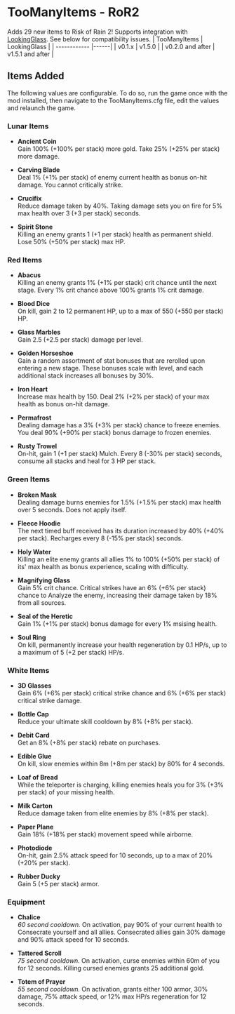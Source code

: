 # TooManyItems - RoR2
Adds 29 new items to Risk of Rain 2!
Supports integration with [LookingGlass](https://thunderstore.io/package/DropPod/LookingGlass/). See below for compatibility issues.
| TooManyItems | LookingGlass |
| ------------ |------|
| v0.1.x           | v1.5.0 |
| v0.2.0 and after | v1.5.1 and after |

## Items Added
The following values are configurable. To do so, run the game once with the mod installed, then navigate to the TooManyItems.cfg file, edit the values and relaunch the game.

### Lunar Items
- **Ancient Coin**  
Gain 100% (+100% per stack) more gold. Take 25% (+25% per stack) more damage.

- **Carving Blade**  
Deal 1% (+1% per stack) of enemy current health as bonus on-hit damage. You cannot critically strike.

- **Crucifix**  
Reduce damage taken by 40%. Taking damage sets you on fire for 5% max health over 3 (+3 per stack) seconds.

- **Spirit Stone**  
Killing an enemy grants 1 (+1 per stack) health as permanent shield. Lose 50% (+50% per stack) max HP.

### Red Items
- **Abacus**  
Killing an enemy grants 1% (+1% per stack) crit chance until the next stage. Every 1% crit chance above 100% grants 1% crit damage.

- **Blood Dice**  
On kill, gain 2 to 12 permanent HP, up to a max of 550 (+550 per stack) HP.

- **Glass Marbles**  
Gain 2.5 (+2.5 per stack) damage per level.

- **Golden Horseshoe**  
Gain a random assortment of stat bonuses that are rerolled upon entering a new stage. These bonuses scale with level, and each additional stack increases all bonuses by 30%.

- **Iron Heart**  
Increase max health by 150. Deal 2% (+2% per stack) of your max health as bonus on-hit damage.

- **Permafrost**  
Dealing damage has a 3% (+3% per stack) chance to freeze enemies. You deal 90% (+90% per stack) bonus damage to frozen enemies.

- **Rusty Trowel**  
On-hit, gain 1 (+1 per stack) Mulch. Every 8 (-30% per stack) seconds, consume all stacks and heal for 3 HP per stack.

### Green Items
- **Broken Mask**  
Dealing damage burns enemies for 1.5% (+1.5% per stack) max health over 5 seconds. Does not apply itself.  

- **Fleece Hoodie**  
The next timed buff received has its duration increased by 40% (+40% per stack). Recharges every 8 (-15% per stack) seconds.

- **Holy Water**  
Killing an elite enemy grants all allies 1% to 100% (+50% per stack) of its' max health as bonus experience, scaling with difficulty.  

- **Magnifying Glass**  
Gain 5% crit chance. Critical strikes have an 6% (+6% per stack) chance to Analyze the enemy, increasing their damage taken by 18% from all sources.  

- **Seal of the Heretic**  
Gain 1% (+1% per stack) bonus damage for every 1% msising health.  

- **Soul Ring**  
On kill, permanently increase your health regeneration by 0.1 HP/s, up to a maximum of 5 (+2 per stack) HP/s.  

### White Items
- **3D Glasses**  
Gain 6% (+6% per stack) critical strike chance and 6% (+6% per stack) critical strike damage.  

- **Bottle Cap**  
Reduce your ultimate skill cooldown by 8% (+8% per stack).  

- **Debit Card**  
Get an 8% (+8% per stack) rebate on purchases.  

- **Edible Glue**  
On kill, slow enemies within 8m (+8m per stack) by 80% for 4 seconds.  

- **Loaf of Bread**  
While the teleporter is charging, killing enemies heals you for 3% (+3% per stack) of your missing health.  

- **Milk Carton**  
Reduce damage taken from elite enemies by 8% (+8% per stack).  

- **Paper Plane**  
Gain 18% (+18% per stack) movement speed while airborne.  

- **Photodiode**  
On-hit, gain 2.5% attack speed for 10 seconds, up to a max of 20% (+20% per stack).  

- **Rubber Ducky**  
Gain 5 (+5 per stack) armor.  

### Equipment
- **Chalice**  
*60 second cooldown.* On activation, pay 90% of your current health to Consecrate yourself and all allies. Consecrated allies gain 30% damage and 90% attack speed for 10 seconds.  

- **Tattered Scroll**  
*75 second cooldown.* On activation, curse enemies within 60m of you for 12 seconds. Killing cursed enemies grants 25 additional gold.  

- **Totem of Prayer**  
*55 second cooldown.* On activation, grants either 100 armor, 30% damage, 75% attack speed, or 12% max HP/s regeneration for 12 seconds.  
